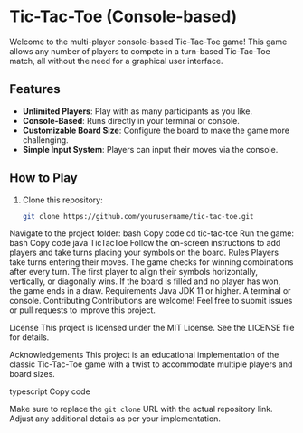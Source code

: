 # Tic-Tac-Toe (Console-based)

Welcome to the multi-player console-based Tic-Tac-Toe game! This game allows any number of players to compete in a turn-based Tic-Tac-Toe match, all without the need for a graphical user interface.

## Features
- **Unlimited Players**: Play with as many participants as you like.
- **Console-Based**: Runs directly in your terminal or console.
- **Customizable Board Size**: Configure the board to make the game more challenging.
- **Simple Input System**: Players can input their moves via the console.

## How to Play
1. Clone this repository:
   ```bash
   git clone https://github.com/yourusername/tic-tac-toe.git
Navigate to the project folder:
bash
Copy code
cd tic-tac-toe
Run the game:
bash
Copy code
java TicTacToe
Follow the on-screen instructions to add players and take turns placing your symbols on the board.
Rules
Players take turns entering their moves.
The game checks for winning combinations after every turn.
The first player to align their symbols horizontally, vertically, or diagonally wins.
If the board is filled and no player has won, the game ends in a draw.
Requirements
Java JDK 11 or higher.
A terminal or console.
Contributing
Contributions are welcome! Feel free to submit issues or pull requests to improve this project.

License
This project is licensed under the MIT License. See the LICENSE file for details.

Acknowledgements
This project is an educational implementation of the classic Tic-Tac-Toe game with a twist to accommodate multiple players and board sizes.

typescript
Copy code

Make sure to replace the `git clone` URL with the actual repository link. Adjust any additional details as per your implementation.





